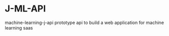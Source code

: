 # J-ML-API
machine-learning-j-api prototype api to build a web application for machine learning saas 
